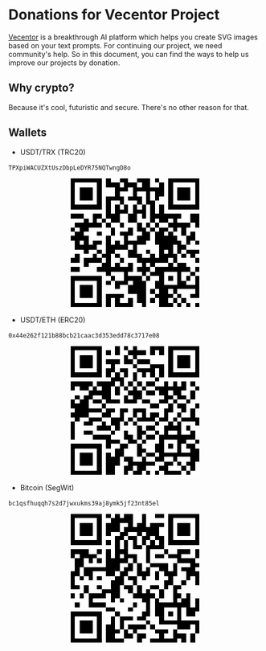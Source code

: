 # Donations for Vecentor Project

[Vecentor](https://vecentor.com) is a breakthrough AI platform which helps you create SVG images based on your text prompts. For continuing our project, we need community's help. So in this document, you can find the ways to help us improve our projects by donation. 

## Why crypto? 

Because it's cool, futuristic and secure. There's no other reason for that.

## Wallets 

- USDT/TRX (TRC20)

```
TPXpiWACUZXtUszDbpLeDYR75NQTwngD8o
```

<p align="center">
    <img src="trc20.png" />
</p>

- USDT/ETH (ERC20)

```
0x44e262f121b88bcb21caac3d353edd78c3717e08
```

<p align="center">
    <img src="erc20.png" />
</p>

- Bitcoin (SegWit)

```
bc1qsfhuqqh7s2d7jwxukms39aj8ymk5jf23nt85el
```

<p align="center">
    <img src="btc.png" />
</p>